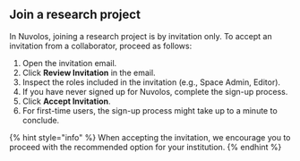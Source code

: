 ## Join a research project

In Nuvolos, joining a research project is by invitation only. To accept an invitation from a collaborator, proceed as follows:

1.  Open the invitation email.
2.  Click **Review Invitation** in the email.
3.  Inspect the roles included in the invitation (e.g., Space Admin, Editor).
4.  If you have never signed up for Nuvolos, complete the sign-up process.
5.  Click **Accept Invitation**.
6.  For first-time users, the sign-up process might take up to a minute to conclude.

{% hint style="info" %}
When accepting the invitation, we encourage you to proceed with the recommended option for your institution.
{% endhint %}
